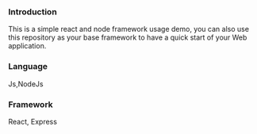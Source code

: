### Introduction
This is a simple react and node framework usage demo, you can also use this repository as your base framework to have a quick start of your Web application.

### Language
Js,NodeJs

### Framework
React, Express
